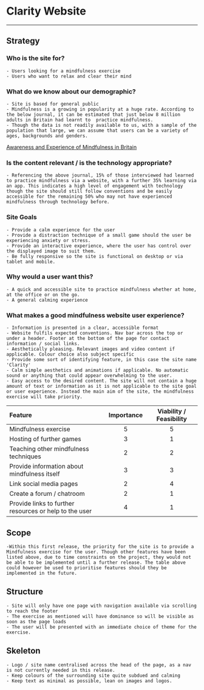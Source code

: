 # Clarity Website 
---
## Strategy

### Who is the site for?
    - Users looking for a mindfulness exercise
    - Users who want to relax and clear their mind

### What do we know about our demographic?
    - Site is based for general public
    - Mindfulness is a growing in popularity at a huge rate. According to the below journal, it can be estimated that just below 8 million adults in Britain had learnt to  practice mindfulness.
    - Though the data is not readily available to us, with a sample of the population that large, we can assume that users can be a variety of ages, backgrounds and genders.

   [Awareness and Experience of Mindfulness in Britain](https://journals.sagepub.com/doi/full/10.1177/1360780420980761)

### Is the content relevant / is the technology appropriate?
    - Referencing the above journal, 15% of those interviewed had learned to practice mindfulness via a website, with a further 35% learning via an app. This indicates a high level of engagement with technology though the site should still follow conventions and be easily accessible for the remaining 50% who may not have experienced mindfulness through technology before.

### Site Goals
    - Provide a calm experience for the user
    - Provide a distraction technique of a small game should the user be experiencing anxiety or stress.
    - Provide an interactive experience, where the user has control over the displayed image to suit them.
    - Be fully responsive so the site is functional on desktop or via tablet and mobile.

### Why would a user want this?
    - A quick and accessible site to practice mindfulness whether at home, at the office or on the go.
    - A general calming experience

### What makes a good mindfulness website user experience?
	
    - Information is presented in a clear, accessible format
    - Website fulfils expected conventions. Nav bar across the top or under a header. Footer at the bottom of the page for contact information / social links.
    - Aesthetically pleasing. Relevant images and video content if applicable. Colour choice also subject specific
    - Provide some sort of identifying feature, in this case the site name 'Clarity'
    - Calm simple aesthetics and animations if applicable. No automatic sound or anything that could appear overwhelming to the user.
    - Easy access to the desired content. The site will not contain a huge amount of text or information as it is not applicable to the site goal or user experience. Instead the main aim of the site, the mindfulness exercise will take priority.

|Feature  |Importance|Viability / Feasibility|
|:---|:---:|:---:|
|Mindfulness exercise|5   |5   |
|Hosting of further games|3   |1   |
|Teaching other mindfulness techniques|2   |2   |
|Provide information about mindfulness itself|3   |3   |
|Link social media pages|2   |4   |
|Create a forum / chatroom|2   |1   |
|Provide links to further resources or help to the user|4   |1   |

## Scope
    -Within this first release, the priority for the site is to provide a Mindfulness exercise for the user. Though other features have been listed above, due to time constraints on the project, they would not be able to be implemented until a further release. The table above could however be used to prioritise features should they be implemented in the future.

## Structure
    - Site will only have one page with navigation available via scrolling to reach the footer
    - The exercise as mentioned will have dominance so will be visible as soon as the page loads
    - The user will be presented with an immediate choice of theme for the exercise.

## Skeleton
    - Logo / site name centralised across the head of the page, as a nav is not currently needed in this release.
    - Keep colours of the surrounding site quite subdued and calming
    - Keep text as minimal as possible, lean on images and logos.